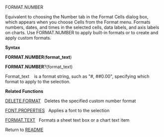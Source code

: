FORMAT.NUMBER

Equivalent to choosing the Number tab in the Format Cells dialog box,
which appears when you choose Cells from the Format menu. Formats
numbers, dates, and times in the selected cells, data labels, and axis
labels on charts. Use FORMAT.NUMBER to apply built-in formats or to
create and apply custom formats.

**Syntax**

**FORMAT.NUMBER**(**format\_text**)

**FORMAT.NUMBER**?(format\_text)

Format\_text    is a format string, such as "\#, \#\#0.00", specifying
which format to apply to the selection.

**Related Functions**

[DELETE.FORMAT](DELETE.FORMAT.md)   Deletes the specified custom number format

[FONT.PROPERTIES](FONT.PROPERTIES.md)   Applies a font to the selection

[FORMAT.TEXT](FORMAT.TEXT.md)   Formats a sheet text box or a chart text item



Return to [README](README.md)


